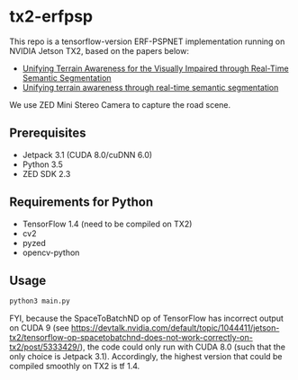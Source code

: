 # tx2-erfpsp
This repo is a tensorflow-version ERF-PSPNET implementation running on NVIDIA Jetson TX2, based on the papers below:
- [Unifying Terrain Awareness for the Visually Impaired through Real-Time Semantic Segmentation](https://www.mdpi.com/1424-8220/18/5/1506)
- [Unifying terrain awareness through real-time semantic segmentation](http://www.wangkaiwei.org/file/publications/iv2018_kailun.pdf)

We use ZED Mini Stereo Camera to capture the road scene.

## Prerequisites
- Jetpack 3.1 (CUDA 8.0/cuDNN 6.0)
- Python 3.5
- ZED SDK 2.3

## Requirements for Python
- TensorFlow 1.4 (need to be compiled on TX2)
- cv2
- pyzed
- opencv-python

## Usage
```python
python3 main.py
```

FYI, because the SpaceToBatchND op of TensorFlow has incorrect output on CUDA 9 (see https://devtalk.nvidia.com/default/topic/1044411/jetson-tx2/tensorflow-op-spacetobatchnd-does-not-work-correctly-on-tx2/post/5333429/), the code could only run with CUDA 8.0 (such that the only choice is Jetpack 3.1). Accordingly, the highest version that could be compiled smoothly on TX2 is tf 1.4.
